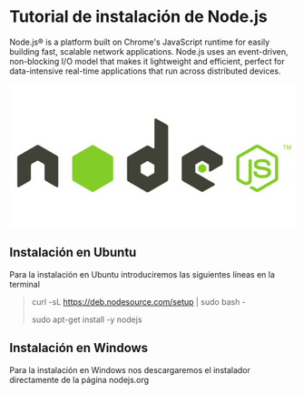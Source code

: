 Tutorial de instalación de Node.js
==================================

Node.js® is a platform built on Chrome's JavaScript runtime for easily building fast, scalable network applications. Node.js uses an event-driven, non-blocking I/O model that makes it lightweight and efficient, perfect for data-intensive real-time applications that run across distributed devices.

![](./img/nodejs-logo.png)

## Instalación en Ubuntu

Para la instalación en Ubuntu introduciremos las siguientes líneas en la terminal

> curl -sL https://deb.nodesource.com/setup | sudo bash -
>
> sudo apt-get install -y nodejs



## Instalación en Windows

Para la instalación en Windows nos descargaremos el instalador directamente de la página nodejs.org
